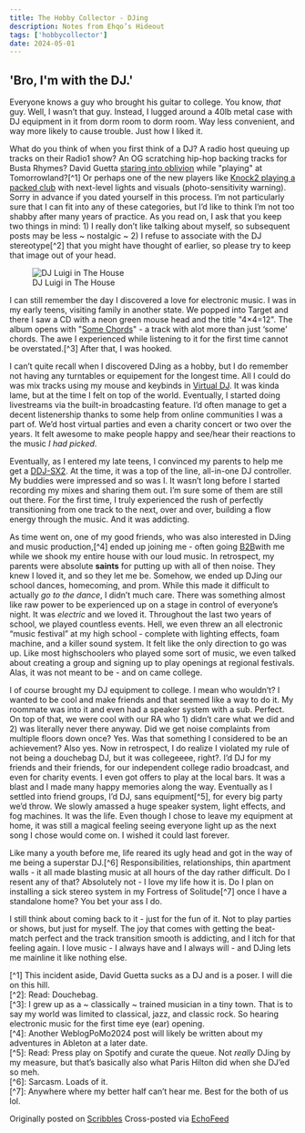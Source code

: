 ```yaml
---
title: The Hobby Collector - DJing 
description: Notes from Ehqo’s Hideout
tags: ['hobbycollector']
date: 2024-05-01
---
```


'Bro, I'm with the DJ.'
-----------------------

  
Everyone knows a guy who brought his guitar to college. You know, *that* guy. Well, I wasn’t that guy. Instead, I lugged around a 40lb metal case with DJ equipment in it from dorm room to dorm room. Way less convenient, and way more likely to cause trouble. Just how I liked it.  
  
What do you think of when you first think of a DJ? A radio host queuing up tracks on their Radio1 show? An OG scratching hip-hop backing tracks for Busta Rhymes? David Guetta [staring into oblivion](https://www.youredm.com/2014/07/30/david-guetta-takes-much-edm-tomorrowland/index.html) while "playing" at Tomorrowland?\[^1\] Or perhaps one of the new players like [Knock2 playing a packed club](https://youtu.be/T_z-CRc3UBM?t=803) with next-level lights and visuals (photo-sensitivity warning). Sorry in advance if you dated yourself in this process. I’m not particularly sure that I can fit into any of these categories, but I’d like to think I’m not too shabby after many years of practice. As you read on, I ask that you keep two things in mind: 1) I really don’t like talking about myself, so subsequent posts may be less ~ nostalgic ~ 2) I refuse to associate with the DJ stereotype\[^2\] that you might have thought of earlier, so please try to keep that image out of your head. <figure class="attachment attachment--preview flex-col justify-center
attachment--png"> ![DJ Luigi in The House](https://cdn.scribbles.page/rails/active_storage/representations/proxy/eyJfcmFpbHMiOnsibWVzc2FnZSI6IkJBaHBBZzVKIiwiZXhwIjpudWxsLCJwdXIiOiJibG9iX2lkIn19--d90db648490ced1ecf5d5aa1e7eff580b4b68cf8/eyJfcmFpbHMiOnsibWVzc2FnZSI6IkJBaDdDRG9MWm05eWJXRjBTU0lJY0c1bkJqb0dSVlE2RkhKbGMybDZaVjkwYjE5c2FXMXBkRnNIYVFJQUNHa0NBQVk2Q25OaGRtVnlld2M2Q25OMGNtbHdWRG9NY1hWaGJHbDBlV2xrIiwiZXhwIjpudWxsLCJwdXIiOiJ2YXJpYXRpb24ifX0=--768aeab7fb7843d85fe5b2b4ba237e06e6ef604f/image.png) <figcaption class="attachment\_\_caption text-center"> DJ Luigi in The House </figcaption> </figure>

I can still remember the day I discovered a love for electronic music. I was in my early teens, visiting family in another state. We popped into Target and there I saw a CD with a neon green mouse head and the title "4×4=12". The album opens with "[Some Chords](https://www.youtube.com/watch?v=MEQMkzjcLEA)" - a track with alot more than just ‘some’ chords. The awe I experienced while listening to it for the first time cannot be overstated.\[^3\] After that, I was hooked.   
  
I can’t quite recall when I discovered DJing as a hobby, but I do remember not having any turntables or equipement for the longest time. All I could do was mix tracks using my mouse and keybinds in [Virtual DJ](https://www.virtualdj.com/). It was kinda lame, but at the time I felt on top of the world. Eventually, I started doing livestreams via the built-in broadcasting feature. I’d often manage to get a decent listenership thanks to some help from online communities I was a part of. We’d host virtual parties and even a charity concert or two over the years. It felt awesome to make people happy and see/hear their reactions to the music *I had picked*.  
  
Eventually, as I entered my late teens, I convinced my parents to help me get a [DDJ-SX2](https://www.pioneerdj.com/en-us/product/controller/archive/ddj-sx2/black/overview/). At the time, it was a top of the line, all-in-one DJ controller. My buddies were impressed and so was I. It wasn’t long before I started recording my mixes and sharing them out. I’m sure some of them are still out there. For the first time, I truly experienced the rush of perfectly transitioning from one track to the next, over and over, building a flow energy through the music. And it was addicting.  
  
As time went on, one of my good friends, who was also interested in DJing and music production,\[^4\] ended up joining me - often going [B2B](https://www.londonsoundacademy.com/blog/how-to-dj-back-to-back-b2b)with me while we shook my entire house with our loud music. In retrospect, my parents were absolute **saints** for putting up with all of then noise. They knew I loved it, and so they let me be. Somehow, we ended up DJing our school dances, homecoming, and prom. While this made it difficult to actually *go to the dance*, I didn’t much care. There was something almost like raw power to be experienced up on a stage in control of everyone’s night. It was *electric* and we loved it. Throughout the last two years of school, we played countless events. Hell, we even threw an all electronic “music festival” at my high school - complete with lighting effects, foam machine, and a killer sound system. It felt like the only direction to go was up. Like most highschoolers who played some sort of music, we even talked about creating a group and signing up to play openings at regional festivals. Alas, it was not meant to be - and on came college.  
  
I of course brought my DJ equipment to college. I mean who wouldn’t? I wanted to be cool and make friends and that seemed like a way to do it. My roommate was into it and even had a speaker system with a sub. Perfect. On top of that, we were cool with our RA who 1) didn’t care what we did and 2) was literally never there anyway. Did we get noise complaints from multiple floors down once? Yes. Was that something I considered to be an achievement? Also yes. Now in retrospect, I do realize I violated my rule of not being a douchebag DJ, but it was collegeeee, right?. I’d DJ for my friends and their friends, for our independent college radio broadcast, and even for charity events. I even got offers to play at the local bars. It was a blast and I made many happy memories along the way. Eventually as I settled into friend groups, I’d DJ, sans equipment\[^5\], for every big party we’d throw. We slowly amassed a huge speaker system, light effects, and fog machines. It was the life. Even though I chose to leave my equipment at home, it was still a magical feeling seeing everyone light up as the next song I chose would come on. I wished it could last forever.   
  
Like many a youth before me, life reared its ugly head and got in the way of me being a superstar DJ.\[^6\] Responsibilities, relationships, thin apartment walls - it all made blasting music at all hours of the day rather difficult. Do I resent any of that? Absolutely not - I love my life how it is. Do I plan on installing a sick stereo system in my Fortress of Solitude\[^7\] once I have a standalone home? You bet your ass I do.   
  
I still think about coming back to it - just for the fun of it. Not to play parties or shows, but just for myself. The joy that comes with getting the beat-match perfect and the track transition smooth is addicting, and I itch for that feeling again. I love music - I always have and I always will - and DJing lets me mainline it like nothing else.  
  
\[^1\] This incident aside, David Guetta sucks as a DJ and is a poser. I will die on this hill.  
\[^2\]: Read: Douchebag.  
\[^3\]: I grew up as a ~ classically ~ trained musician in a tiny town. That is to say my world was limited to classical, jazz, and classic rock. So hearing electronic music for the first time eye (ear) opening.  
\[^4\]: Another WeblogPoMo2024 post will likely be written about my adventures in Ableton at a later date.  
\[^5\]: Read: Press play on Spotify and curate the queue. Not *really* DJing by my measure, but that’s basically also what Paris Hilton did when she DJ’ed so meh.  
\[^6\]: Sarcasm. Loads of it.  
\[^7\]: Anywhere where my better half can’t hear me. Best for the both of us lol.

Originally posted on [Scribbles](https://notes.ehqo.net/post/the-hobby-collector-djing)
Cross-posted via [EchoFeed](https://echofeed.app)